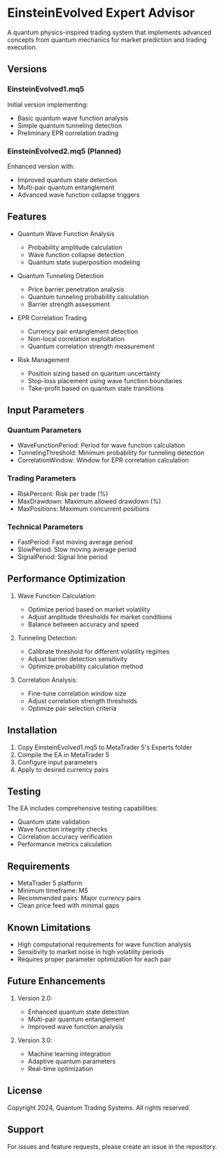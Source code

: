 # EinsteinEvolved Expert Advisor

A quantum physics-inspired trading system that implements advanced concepts from quantum mechanics for market prediction and trading execution.

## Versions

### EinsteinEvolved1.mq5
Initial version implementing:
- Basic quantum wave function analysis
- Simple quantum tunneling detection
- Preliminary EPR correlation trading

### EinsteinEvolved2.mq5 (Planned)
Enhanced version with:
- Improved quantum state detection
- Multi-pair quantum entanglement
- Advanced wave function collapse triggers

## Features

- Quantum Wave Function Analysis
  - Probability amplitude calculation
  - Wave function collapse detection
  - Quantum state superposition modeling

- Quantum Tunneling Detection
  - Price barrier penetration analysis
  - Quantum tunneling probability calculation
  - Barrier strength assessment

- EPR Correlation Trading
  - Currency pair entanglement detection
  - Non-local correlation exploitation
  - Quantum correlation strength measurement

- Risk Management
  - Position sizing based on quantum uncertainty
  - Stop-loss placement using wave function boundaries
  - Take-profit based on quantum state transitions

## Input Parameters

### Quantum Parameters
- WaveFunctionPeriod: Period for wave function calculation
- TunnelingThreshold: Minimum probability for tunneling detection
- CorrelationWindow: Window for EPR correlation calculation

### Trading Parameters
- RiskPercent: Risk per trade (%)
- MaxDrawdown: Maximum allowed drawdown (%)
- MaxPositions: Maximum concurrent positions

### Technical Parameters
- FastPeriod: Fast moving average period
- SlowPeriod: Slow moving average period
- SignalPeriod: Signal line period

## Performance Optimization

1. Wave Function Calculation:
   - Optimize period based on market volatility
   - Adjust amplitude thresholds for market conditions
   - Balance between accuracy and speed

2. Tunneling Detection:
   - Calibrate threshold for different volatility regimes
   - Adjust barrier detection sensitivity
   - Optimize probability calculation method

3. Correlation Analysis:
   - Fine-tune correlation window size
   - Adjust correlation strength thresholds
   - Optimize pair selection criteria

## Installation

1. Copy EinsteinEvolved1.mq5 to MetaTrader 5's Experts folder
2. Compile the EA in MetaTrader 5
3. Configure input parameters
4. Apply to desired currency pairs

## Testing

The EA includes comprehensive testing capabilities:
- Quantum state validation
- Wave function integrity checks
- Correlation accuracy verification
- Performance metrics calculation

## Requirements

- MetaTrader 5 platform
- Minimum timeframe: M5
- Recommended pairs: Major currency pairs
- Clean price feed with minimal gaps

## Known Limitations

- High computational requirements for wave function analysis
- Sensitivity to market noise in high volatility periods
- Requires proper parameter optimization for each pair

## Future Enhancements

1. Version 2.0:
   - Enhanced quantum state detection
   - Multi-pair quantum entanglement
   - Improved wave function analysis

2. Version 3.0:
   - Machine learning integration
   - Adaptive quantum parameters
   - Real-time optimization

## License

Copyright 2024, Quantum Trading Systems. All rights reserved.

## Support

For issues and feature requests, please create an issue in the repository. 
